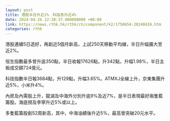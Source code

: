 ```yaml
---
layout: post
title: 港股半日升近2%　科指急升近4%
date: 2024-04-26 12:20:37.000000000 +08:00
link: https://news.rthk.hk/rthk/ch/component/k2/1750654-20240426.htm
categories: rthk
---
```


港股連續5日造好，再創近5個月新高，上試250天移動平均線，半日升幅擴大至近2%。

恒生指數最多曾升逾350點，半日收報17626點，升342點，升幅1.98%，半日主板成交額724億元。

科技指數半日報3684點，升129點，升幅3.65%。ATMXJ全線上升，京東集團升近5%，小米升4%。

內房及內需股上升，龍湖及中海外分別升逾9%及近7%，是半日表現最好兩隻藍籌股。海底撈及李寧升近5%或以上。

多隻藍籌股創52周新高，其中，中海油績後升近5%，最高曾突破20元水平。
